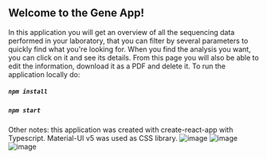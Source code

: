 ## Welcome to the Gene App!
In this application you will get an overview of all the sequencing data performed in your laboratory, that you can filter by several parameters to quickly find what you're looking for.
When you find the analysis you want, you can click on it and see its details. From this page you will also be able to edit the information, download it as a PDF and delete it.
To run the application locally do:
##### `npm install`
##### `npm start`

Other notes: this application was created with create-react-app with Typescript. Material-UI v5 was used as CSS library.
![image](https://user-images.githubusercontent.com/32294501/176436713-73e92ead-d1e9-4236-a91e-1c7b32ce4612.png)
![image](https://user-images.githubusercontent.com/32294501/176436782-ffe7296a-0960-40ee-8bdb-050e34a4509d.png)
![image](https://user-images.githubusercontent.com/32294501/176436993-1a6db975-727c-4dbf-8a36-c698731582f4.png)
